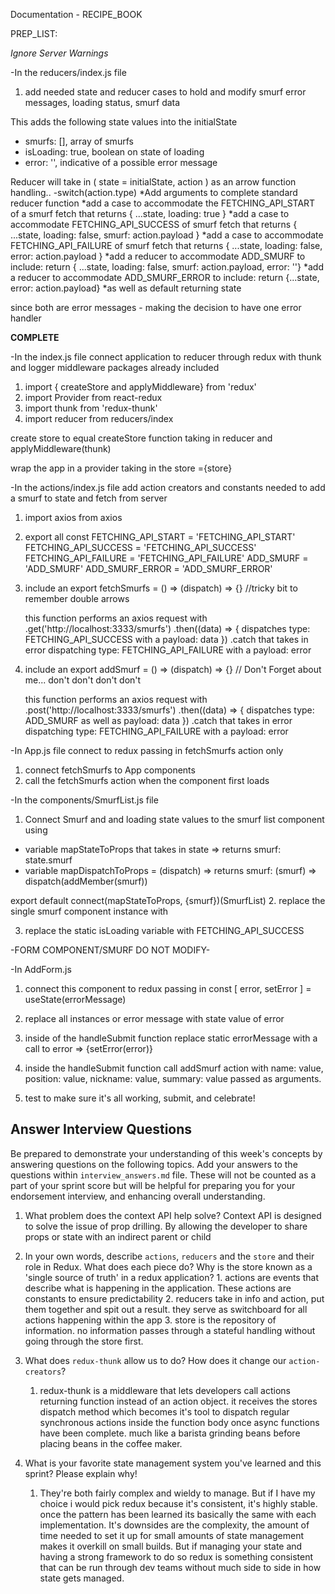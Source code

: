 Documentation - RECIPE_BOOK

PREP_LIST: 

*Ignore Server Warnings* 


-In the reducers/index.js file

1. add needed state and reducer cases to hold and modify smurf error messages, loading status, smurf data

 This adds the following state values into the initialState
  - smurfs: [],     array of smurfs
  - isLoading: true,   boolean on state of loading
  - error: '',  indicative of a possible error message

  Reducer will take in ( state = initialState, action ) as an arrow function handling..
  -switch(action.type)
  *Add arguments to complete standard reducer function
  *add a case to accommodate the FETCHING_API_START of a smurf fetch
    that returns { ...state, loading: true }
  *add a case to accommodate FETCHING_API_SUCCESS of smurf fetch
    that returns { ...state, loading: false, smurf: action.payload }
  *add a case to accommodate FETCHING_API_FAILURE of smurf fetch
    that returns { ...state, loading: false, error: action.payload }
  *add a reducer to accommodate ADD_SMURF to include: 
    return { ...state, loading: false, smurf: action.payload, error: ''}
  *add a reducer to accommodate ADD_SMURF_ERROR to include: 
   return {...state, error: action.payload}
  *as well as default returning state

  since both are error messages - making the decision to have one error handler

**COMPLETE**

-In the index.js file
connect application to reducer through redux with thunk and logger middleware packages already included

1. import { createStore and applyMiddleware} from 'redux'
2. import Provider from react-redux
3. import thunk from 'redux-thunk'
4. import reducer from reducers/index 

create store to equal createStore function taking in reducer and applyMiddleware(thunk)

wrap the app in a provider taking in the store ={store}


-In the actions/index.js file
add action creators and constants needed to add a smurf to state and fetch from server

1. import axios from axios
2. export all const
FETCHING_API_START = 'FETCHING_API_START'
FETCHING_API_SUCCESS = 'FETCHING_API_SUCCESS'
FETCHING_API_FAILURE = 'FETCHING_API_FAILURE'
ADD_SMURF = 'ADD_SMURF'
ADD_SMURF_ERROR = 'ADD_SMURF_ERROR'

3. include an export fetchSmurfs = () => (dispatch) => {}     //tricky bit to remember double arrows

    this function performs an axios request with 
    .get('http://localhost:3333/smurfs')
    .then((data) => { 
        dispatches type: FETCHING_API_SUCCESS with a payload: data
    })
    .catch that takes in error dispatching type: FETCHING_API_FAILURE with a payload: error

4. include an export addSmurf = () => (dispatch) => {}        // Don't Forget about me... don't don't don't don't

    this function performs an axios request with 
    .post('http://localhost:3333/smurfs')
    .then((data) => {
        dispatches type: ADD_SMURF as well as payload: data
    })
    .catch that takes in error dispatching type: FETCHING_API_FAILURE with a payload: error


-In App.js file
connect to redux passing in fetchSmurfs action only

1. connect fetchSmurfs to App components
2. call the fetchSmurfs action when the component first loads


-In the components/SmurfList.js file

1. Connect Smurf and and loading state values to the smurf list component
 using 
 * variable mapStateToProps that takes in state => returns smurf: state.smurf 
 * variable mapDispatchToProps = (dispatch) => returns smurf: (smurf) => dispatch(addMember(smurf))

export default connect(mapStateToProps, {smurf})(SmurfList)
2. replace the single smurf component instance with 

3. replace the static isLoading variable with FETCHING_API_SUCCESS

-FORM COMPONENT/SMURF DO NOT MODIFY-

-In AddForm.js

1. connect this component to redux passing in 
const [ error, setError ] = useState(errorMessage)
2. replace all instances or error message with state value of error
3. inside of the handleSubmit function replace static errorMessage with a call to error => {setError(error)} 
4. inside the handleSubmit function call addSmurf action with 
name: value,
position: value,
nickname: value,
summary: value passed as arguments. 

5. test to make sure it's all working, submit, and celebrate! 

## Answer Interview Questions

Be prepared to demonstrate your understanding of this week's concepts by answering questions on the following topics. Add your answers to the questions within `interview_answers.md` file. These will not be counted as a part of your sprint score but will be helpful for preparing you for your endorsement interview, and enhancing overall understanding.

1. What problem does the context API help solve?
Context API is designed to solve the issue of prop drilling. By allowing the developer to share props or state with an indirect parent or child

2. In your own words, describe `actions`, `reducers` and the `store` and their role in Redux. What does each piece do? Why is the store known as a 'single source of truth' in a redux application?
        1. actions are events that describe what is happening in the application. These actions are constants to ensure predictability
        2. reducers take in info and action, put them together and spit out a result. they serve as switchboard for all actions happening within the app
        3. store is the repository of information. no information passes through a stateful handling without going through the store first. 
3. What does `redux-thunk` allow us to do? How does it change our `action-creators`?
    1. redux-thunk is a middleware that lets developers call actions returning function instead of an action object. it receives the stores dispatch method which 
    becomes it's tool to dispatch regular synchronous actions inside the function body once async functions have been complete. much like a barista grinding beans before placing beans in the coffee maker. 
4. What is your favorite state management system you've learned and this sprint? Please explain why!
    1.  They're both fairly complex and wieldy to manage. But if I have my choice i would pick redux because it's consistent, it's highly stable. once the pattern has been learned its basically the same with each implementation. It's downsides are the complexity, the amount of time needed to set it up for small amounts of state management makes it overkill on small builds. But if managing your state and having a strong framework to do so redux is something consistent that can be run through dev teams without much side to side in how state gets managed. 








